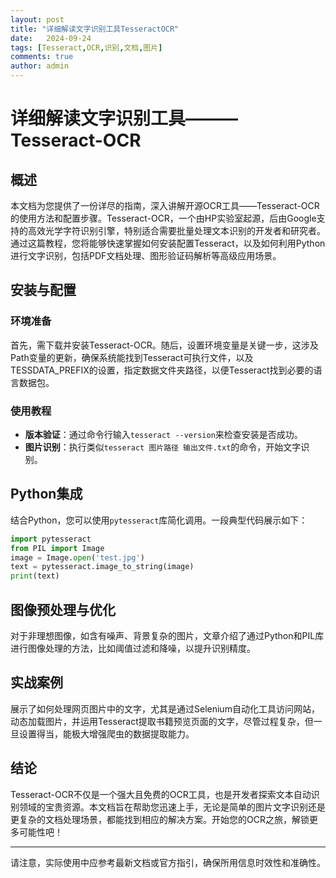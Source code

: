 ```yaml
---
layout: post
title: "详细解读文字识别工具TesseractOCR"
date:   2024-09-24
tags: [Tesseract,OCR,识别,文档,图片]
comments: true
author: admin
---
```

# 详细解读文字识别工具———Tesseract-OCR

## 概述

本文档为您提供了一份详尽的指南，深入讲解开源OCR工具——Tesseract-OCR的使用方法和配置步骤。Tesseract-OCR，一个由HP实验室起源，后由Google支持的高效光学字符识别引擎，特别适合需要批量处理文本识别的开发者和研究者。通过这篇教程，您将能够快速掌握如何安装配置Tesseract，以及如何利用Python进行文字识别，包括PDF文档处理、图形验证码解析等高级应用场景。

## 安装与配置

### 环境准备

首先，需下载并安装Tesseract-OCR。随后，设置环境变量是关键一步，这涉及Path变量的更新，确保系统能找到Tesseract可执行文件，以及TESSDATA_PREFIX的设置，指定数据文件夹路径，以便Tesseract找到必要的语言数据包。

### 使用教程

- **版本验证**：通过命令行输入`tesseract --version`来检查安装是否成功。
- **图片识别**：执行类似`tesseract 图片路径 输出文件.txt`的命令，开始文字识别。

## Python集成

结合Python，您可以使用`pytesseract`库简化调用。一段典型代码展示如下：

```python
import pytesseract
from PIL import Image
image = Image.open('test.jpg')
text = pytesseract.image_to_string(image)
print(text)
```

## 图像预处理与优化

对于非理想图像，如含有噪声、背景复杂的图片，文章介绍了通过Python和PIL库进行图像处理的方法，比如阈值过滤和降噪，以提升识别精度。

## 实战案例

展示了如何处理网页图片中的文字，尤其是通过Selenium自动化工具访问网站，动态加载图片，并运用Tesseract提取书籍预览页面的文字，尽管过程复杂，但一旦设置得当，能极大增强爬虫的数据提取能力。

## 结论

Tesseract-OCR不仅是一个强大且免费的OCR工具，也是开发者探索文本自动识别领域的宝贵资源。本文档旨在帮助您迅速上手，无论是简单的图片文字识别还是更复杂的文档处理场景，都能找到相应的解决方案。开始您的OCR之旅，解锁更多可能性吧！

---

请注意，实际使用中应参考最新文档或官方指引，确保所用信息时效性和准确性。